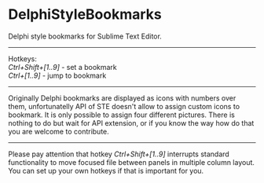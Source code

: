 DelphiStyleBookmarks
====================

Delphi style bookmarks for Sublime Text Editor. 

___
Hotkeys:<br>
<i>Ctrl+Shift+[1..9]</i> - set a bookmark<br>
<i>Ctrl+[1..9]</i> - jump to bookmark 
___

Originally Delphi bookmarks are displayed as icons with numbers over them, unfortunatelly API of STE doesn't allow to assign custom icons to bookmark. It is only possible to assign four different pictures. There is nothing to do but wait for API extension, or if you know the way how do that you are welcome to contribute.
___
Please pay attention that hotkey <i>Ctrl+Shift+[1..9]</i> interrupts standard functionality to move focused file between panels in multiple column layout. You can set up your own hotkeys if that is important for you.
